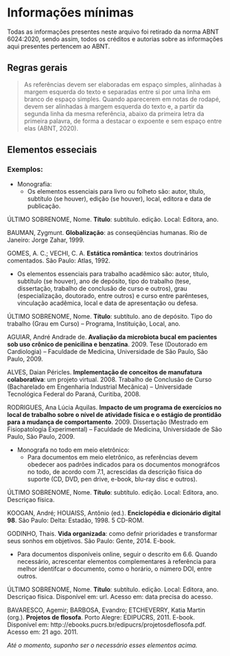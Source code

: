 # Informações mínimas

Todas as informações presentes neste arquivo foi retirado da norma ABNT 6024:2020, sendo assim, todos os créditos e autorias sobre as informações aqui presentes pertencem ao ABNT.

## Regras gerais

> As referências devem ser elaboradas em espaço simples, alinhadas à margem esquerda do texto e separadas entre si por uma linha em branco de espaço simples. Quando aparecerem em notas de rodapé, devem ser alinhadas à margem esquerda do texto e, a partir da segunda linha da mesma referência, abaixo da primeira letra da primeira palavra, de forma a destacar o expoente e sem espaço entre elas (ABNT, 2020).
## Elementos esseciais

### Exemplos:

- Monografia:
  - Os elementos essenciais para livro ou folheto são: autor, título, subtítulo (se houver), edição (se houver), local, editora e data de publicação.

ÚLTIMO SOBRENOME, Nome. **Título**: subtítulo. edição. Local: Editora, ano.

BAUMAN, Zygmunt. **Globalização**: as conseqüências humanas. Rio de Janeiro: Jorge Zahar, 1999.

GOMES, A. C.; VECHI, C. A. **Estática romântica**: textos doutrinários comentados. São Paulo: Atlas, 1992.

  - Os elementos essenciais para trabalho acadêmico são: autor, título, subtítulo (se houver), ano de depósito, tipo do trabalho (tese, dissertação, trabalho de conclusão de curso e outros), grau (especialização, doutorado, entre outros) e curso entre parênteses, vinculação acadêmica, local e data de apresentação ou defesa.

ÚLTIMO SOBRENOME, Nome. **Título**: subtítulo. ano de depósito. Tipo do trabalho (Grau em Curso) – Programa, Instituição, Local, ano.

AGUIAR, André Andrade de. **Avaliação da microbiota bucal em pacientes sob uso crônico de penicilina e benzatina**. 2009. Tese (Doutorado em Cardiologia) – Faculdade de Medicina, Universidade de São Paulo, São Paulo, 2009.

ALVES, Daian Péricles. **Implementação de conceitos de manufatura colaborativa**: um projeto virtual. 2008. Trabalho de Conclusão de Curso (Bacharelado em Engenharia Industrial Mecânica) – Universidade Tecnológica Federal do Paraná, Curitiba, 2008.

RODRIGUES, Ana Lúcia Aquilas. **Impacto de um programa de exercícios no local de trabalho sobre o nível de atividade física e o estágio de prontidão para a mudança de comportamento**. 2009. Dissertação (Mestrado em Fisiopatologia Experimental) – Faculdade de Medicina, Universidade de São Paulo, São Paulo, 2009.

 - Monografa no todo em meio eletrônico:
    - Para documentos em meio eletrônico, as referências devem obedecer aos padrões indicados para os documentos monográfcos no todo, de acordo com 7.1, acrescidas da descrição física do suporte (CD, DVD, pen drive, e-book, blu-ray disc e outros).

ÚLTIMO SOBRENOME, Nome. **Título**: subtítulo. edição. Local: Editora, ano. Descriçao física.

KOOGAN, André; HOUAISS, Antônio (ed.). **Enciclopédia e dicionário digital 98**. São Paulo: Delta: Estadão, 1998. 5 CD-ROM.

GODINHO, Thais. **Vida organizada**: como defnir prioridades e transformar seus sonhos em objetivos. São Paulo: Gente, 2014. E-book.

  - Para documentos disponíveis online, seguir o descrito em 6.6. Quando necessário, acrescentar elementos complementares à referência para melhor identifcar o documento, como o horário, o número DOI, entre outros.

ÚLTIMO SOBRENOME, Nome. **Título**: subtítulo. edição. Local: Editora, ano. Descriçao física. Disponível em: url. Acesso em: data precisa do acesso.

BAVARESCO, Agemir; BARBOSA, Evandro; ETCHEVERRY, Katia Martin (org.). **Projetos de flosofa**. Porto Alegre: EDIPUCRS, 2011. E-book. Disponível em: http ://ebooks.pucrs.br/edipucrs/projetosdeflosofa.pdf. Acesso em: 21 ago. 2011.

_Até o momento, suponho ser o necessário esses elementos acima._